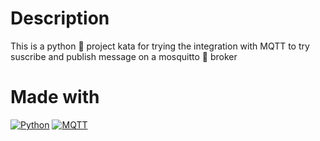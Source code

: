# Description
This is a python 🐍 project kata for trying the integration with MQTT to try suscribe and publish message on a mosquitto 🦟 broker

# Made with
[![Python](https://img.shields.io/badge/python-2b5b84?style=for-the-badge&logo=python&logoColor=white&labelColor=000000)]()
[![MQTT](https://img.shields.io/badge/mqtt-ff8800?style=for-the-badge&logo=mqtt&logoColor=white&labelColor=000000)]()


